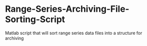 # Range-Series-Archiving-File-Sorting-Script
Matlab script that will sort range series data files into a structure for archiving
